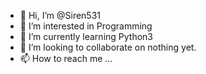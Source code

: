 - 👋 Hi, I’m @Siren531
- 👀 I’m interested in Programming
- 🌱 I’m currently learning Python3
- 💞️ I’m looking to collaborate on nothing yet.
- 📫 How to reach me ...

<!---
Siren531/Siren531 is a ✨ special ✨ repository because its `README.md` (this file) appears on your GitHub profile.
You can click the Preview link to take a look at your changes.
--->
